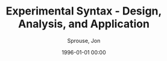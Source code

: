 ---
layout: post
title: Experimental Syntax - Design, Analysis, and Application

date: 1996-01-01 00:00
author: Sprouse, Jon
year: 2018
---